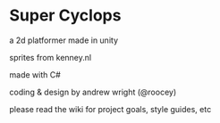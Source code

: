 # Super Cyclops
a 2d platformer made in unity

sprites from kenney.nl

made with C#

coding & design by andrew wright (@roocey)

please read the wiki for project goals, style guides, etc
